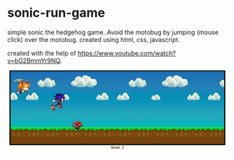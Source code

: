 # sonic-run-game
simple sonic the hedgehog game. Avoid the motobug by jumping (mouse click) over the motobug.  created using html, css, javascript. 

created with the help of https://www.youtube.com/watch?v=bG2BmmYr9NQ.


![my screenshot](screenshot.png)
